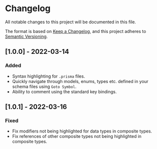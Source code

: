 # Changelog
All notable changes to this project will be documented in this file.

The format is based on [Keep a Changelog](https://keepachangelog.com/en/1.0.0/),
and this project adheres to [Semantic Versioning](https://semver.org/spec/v2.0.0.html).

## [1.0.0] - 2022-03-14
### Added
- Syntax highlighting for `.prisma` files.
- Quickly navigate through models, enums, types etc. defined in your schema files using `Goto Symbol`.
- Ability to comment using the standard key bindings.

## [1.0.1] - 2022-03-16
### Fixed
- Fix modifiers not being highlighted for data types in composite types.
- Fix references of other composite types not being highlighted in composite types.
